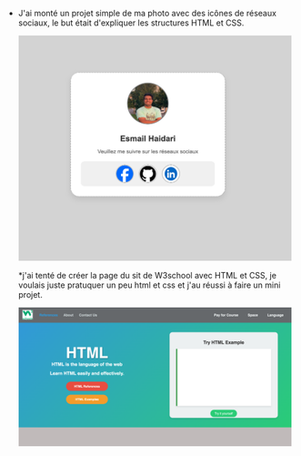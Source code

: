 * J'ai monté un projet simple de ma photo avec des icônes de réseaux sociaux, le but était d'expliquer les structures HTML et CSS.

  ![](https://github.com/esmailhaidari24/HTML/blob/main/Capture%20d%E2%80%99e%CC%81cran%201403-06-19%20a%CC%80%2011.43.03.png)


  *j'ai tenté de créer la page du sit de W3school avec HTML et CSS, je voulais juste pratuquer un peu html et css et j'au réussi à faire un mini projet.

  ![](https://github.com/esmailhaidari24/HTML/blob/main/Capture%20d%E2%80%99e%CC%81cran%201403-06-27%20a%CC%80%2023.35.49.png)
